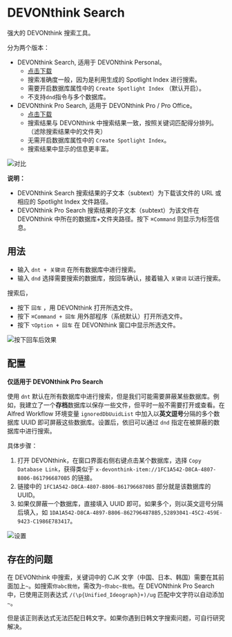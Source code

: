# DEVONthink Search

强大的 DEVONthink 搜索工具。

分为两个版本：

- DEVONthink Search, 适用于 DEVONthink Personal。
    - [点击下载](https://github.com/mpco/AlfredWorkflow-DEVONthink-Search/releases/download/3.0/DEVONthink.Search.alfredworkflow)
    - 搜索准确度一般，因为是利用生成的 Spotlight Index 进行搜索。
    - 需要开启数据库属性中的 `Create Spotlight Index` （默认开启）。
    - 不支持`dnd`指令与多个数据库。
- DEVONthink Pro Search, 适用于 DEVONthink Pro / Pro Office。
    - [点击下载](https://github.com/mpco/AlfredWorkflow-DEVONthink-Search/releases)
    - 搜索结果与 DEVONthink 中搜索结果一致，按照关键词匹配得分排列。（滤除搜索结果中的文件夹）
    - 无需开启数据库属性中的 `Create Spotlight Index`。
    - 搜索结果中显示的信息更丰富。

![对比](https://user-images.githubusercontent.com/3690653/48790858-3f872c00-ed2b-11e8-8ae6-683ce19cc597.png)

**说明：**

- DEVONthink Search 搜索结果的子文本（subtext）为下载该文件的 URL 或相应的 Spotlight Index 文件路径。
- DEVONthink Pro Search 搜索结果的子文本（subtext）为该文件在 DEVONthink 中所在的数据库+文件夹路径。按下 `⌘Command` 则显示为标签信息。


## 用法

- 输入 `dnt + 关键词` 在所有数据库中进行搜索。
- 输入 `dnd` 选择需要搜索的数据库，按回车确认，接着输入 `关键词` 以进行搜索。

搜索后，

* 按下 `回车` ，用 DEVONthink 打开所选文件。
* 按下 `⌘Command + 回车` 用外部程序（系统默认）打开所选文件。
* 按下 `⌥Option + 回车` 在 DEVONthink 窗口中显示所选文件。

![按下回车后效果](https://user-images.githubusercontent.com/3690653/48790940-73625180-ed2b-11e8-89dc-6bf4f6b9e72a.png)

## 配置

**仅适用于 DEVONthink Pro Search**

使用 `dnt` 默认在所有数据库中进行搜索，但是我们可能需要屏蔽某些数据库。例如，我建立了一个**存档**数据库以保存一些文件，但平时一般不需要打开或查看。在 Alfred Workflow 环境变量 `ignoredDbUuidList` 中加入以**英文逗号**分隔的多个数据库 UUID 即可屏蔽这些数据库。设置后，依旧可以通过 `dnd` 指定在被屏蔽的数据库中进行搜索。

具体步骤：

1. 打开 DEVONthink，在窗口界面右侧右键点击某个数据库，选择 `Copy Database Link`，获得类似于 `x-devonthink-item://1FC1A542-D8CA-4807-B806-8617966870B5` 的链接。
2. 链接中的 `1FC1A542-D8CA-4807-B806-8617966870B5` 部分就是该数据库的 UUID。
3. 如果仅屏蔽一个数据库，直接填入 UUID 即可。如果多个，则以英文逗号分隔后填入，如 `1DA1A542-D8CA-4897-B806-8627964878B5,52893041-45C2-459E-9423-C1986E783417`。

![设置](https://user-images.githubusercontent.com/3690653/48790986-9987f180-ed2b-11e8-8f64-846d96fd26b9.png)

## 存在的问题

在 DEVONthink 中搜索，关键词中的 CJK 文字（中国、日本、韩国）需要在其前面加上`~`。如搜索`你abc我他`，需改为`~你abc~我他`。在 DEVONthink Pro Search 中，已使用正则表达式 `/(\p{Unified_Ideograph}+)/ug` 匹配中文字符以自动添加`~`。

但是该正则表达式无法匹配日韩文字。如果你遇到日韩文字搜索问题，可自行研究解决。